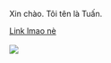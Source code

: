 Xin chào. Tôi tên là Tuấn.

<html>
<head>
   <title>trang web của tuấn</title>
<meta name="robots" content="noindex">
<meta name="googlebot" content="noindex">
   <meta charset="utf-8">
</head>
<body>
   <a href="https://github.com/NguyenMinhTuan1208">Link lmao nè</a>
   <br><br>
   <img src="http://webcoban.vn/image/sumo.jpg">

</body>
</html>
